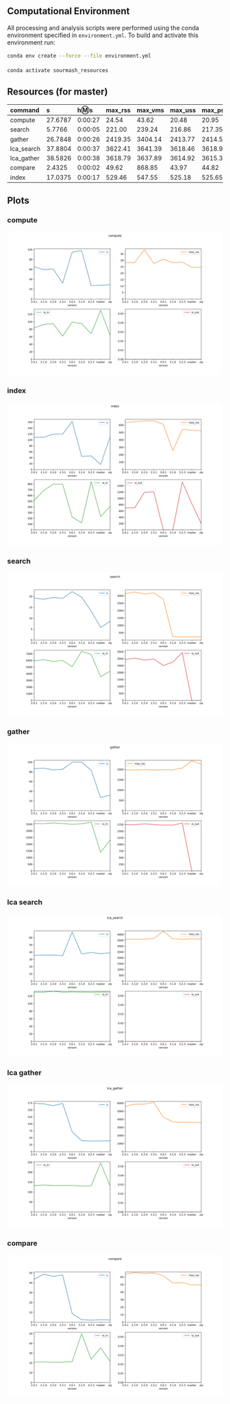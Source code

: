 
## Computational Environment

All processing and analysis scripts were performed using the conda environment specified in `environment.yml`.
To build and activate this environment run:

```bash
conda env create --force --file environment.yml

conda activate sourmash_resources
```

## Resources (for master)

| command | s | h:m:s | max_rss | max_vms | max_uss | max_pss | io_in | io_out | mean_load  |
| :-- | :-- | :-- | :-- | :-- | :-- | :-- | :-- | :-- | :-- |
|compute|27.6787|0:00:27|24.54|43.62|20.48|20.95|130.33|0.00|53.26|
|search|5.7766|0:00:05|221.00|239.24|216.86|217.35|3542.30|0.00|88.31|
|gather|26.7848|0:00:26|2419.35|3404.14|2413.77|2414.59|1390.97|0.00|56.71|
|lca_search|37.8804|0:00:37|3622.41|3641.39|3618.46|3618.92|130.65|0.00|39.73|
|lca_gather|38.5826|0:00:38|3618.79|3637.89|3614.92|3615.38|246.94|0.00|39.29|
|compare|2.4325|0:00:02|49.62|868.85|43.97|44.82|35.48|0.00|60.05|
|index|17.0375|0:00:17|529.46|547.55|525.18|525.65|232.28|834.07|86.58|

## Plots

### compute

[![](plots/compute.svg?sanitize=true)](plots/compute.svg)

### index

[![](plots/index.svg?sanitize=true)](plots/index.svg)

### search

[![](plots/search.svg?sanitize=true)](plots/search.svg)

### gather

[![](plots/gather.svg?sanitize=true)](plots/gather.svg)

### lca search

[![](plots/lca_search.svg?sanitize=true)](plots/lca_search.svg)

### lca gather

[![](plots/lca_gather.svg?sanitize=true)](plots/lca_gather.svg)

### compare

[![](plots/compare.svg?sanitize=true)](plots/compare.svg)
